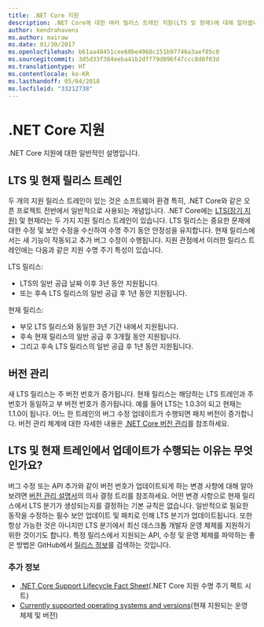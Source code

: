 ```yaml
---
title: .NET Core 지원
description: .NET Core에 대한 여러 릴리스 트레인 지원(LTS 및 현재)에 대해 알아봅니다.
author: kendrahavens
ms.author: mairaw
ms.date: 01/30/2017
ms.openlocfilehash: b61aa48451cee60be4968c151b97746a3aef85c0
ms.sourcegitcommit: 3d5d33f384eeba41b2dff79d096f47ccc8d8f03d
ms.translationtype: HT
ms.contentlocale: ko-KR
ms.lasthandoff: 05/04/2018
ms.locfileid: "33212738"
---
```

# <a name="net-core-support"></a>.NET Core 지원

.NET Core 지원에 대한 일반적인 설명입니다.

## <a name="lts-and-current-release-trains"></a>LTS 및 현재 릴리스 트레인

두 개의 지원 릴리스 트레인이 있는 것은 소프트웨어 환경 특히, .NET Core와 같은 오픈 프로젝트 전반에서 일반적으로 사용되는 개념입니다. .NET Core에는 [LTS(장기 지원)](https://en.wikipedia.org/wiki/Long-term_support) 및 현재라는 두 가지 지원 릴리스 트레인이 있습니다. LTS 릴리스는 중요한 문제에 대한 수정 및 보안 수정을 수신하여 수명 주기 동안 안정성을 유지합니다. 현재 릴리스에서는 새 기능이 작동되고 추가 버그 수정이 수행됩니다. 지원 관점에서 이러한 릴리스 트레인에는 다음과 같은 지원 수명 주기 특성이 있습니다.

LTS 릴리스:
* LTS의 일반 공급 날짜 이후 3년 동안 지원됩니다.
* 또는 후속 LTS 릴리스의 일반 공급 후 1년 동안 지원됩니다.

현재 릴리스:
* 부모 LTS 릴리스와 동일한 3년 기간 내에서 지원됩니다.
* 후속 현재 릴리스의 일반 공급 후 3개월 동안 지원됩니다.
* 그리고 후속 LTS 릴리스의 일반 공급 후 1년 동안 지원됩니다.

## <a name="versioning"></a>버전 관리
새 LTS 릴리스는 주 버전 번호가 증가됩니다. 현재 릴리스는 해당하는 LTS 트레인과 주 번호가 동일하고 부 버전 번호가 증가됩니다. 예를 들어 LTS는 1.0.3이 되고 현재는 1.1.0이 됩니다. 어느 한 트레인의 버그 수정 업데이트가 수행되면 패치 버전이 증가합니다. 버전 관리 체계에 대한 자세한 내용은 [.NET Core 버전 관리](index.md)를 참조하세요.

## <a name="what-causes-updates-in-lts-and-current-trains"></a>LTS 및 현재 트레인에서 업데이트가 수행되는 이유는 무엇인가요?
버그 수정 또는 API 추가와 같이 버전 번호가 업데이트되게 하는 변경 사항에 대해 알아보려면 [버전 관리 설명서](index.md)의 의사 결정 트리를 참조하세요. 어떤 변경 사항으로 현재 릴리스에서 LTS 분기가 생성되는지를 결정하는 기본 규칙은 없습니다. 일반적으로 필요한 동작을 수정하는 필수 보안 업데이트 및 패치로 인해 LTS 분기가 업데이트됩니다. 또한 항상 가능한 것은 아니지만 LTS 분기에서 최신 데스크톱 개발자 운영 체제를 지원하기 위한 것이기도 합니다. 특정 릴리스에서 지원되는 API, 수정 및 운영 체제를 파악하는 좋은 방법은 GitHub에서 [릴리스 정보](https://github.com/dotnet/core/tree/master/release-notes)를 검색하는 것입니다.

### <a name="further-reading"></a>추가 정보
* [.NET Core Support Lifecycle Fact Sheet](https://www.microsoft.com/net/core/support)(.NET Core 지원 수명 주기 팩트 시트)
* [Currently supported operating systems and versions](https://github.com/dotnet/core/blob/master/roadmap.md)(현재 지원되는 운영 체제 및 버전)
